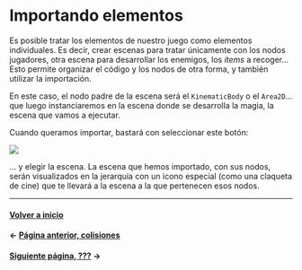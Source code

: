 # Importando elementos

Es posible tratar los elementos de nuestro juego como elementos individuales. Es decir, crear escenas para tratar únicamente con los nodos jugadores, otra escena para desarrollar los enemigos, los _items_ a recoger... Esto permite organizar el código y los nodos de otra forma, y también utilizar la importación.

En este caso, el nodo padre de la escena será el `KinematicBody` o el `Area2D`... que luego instanciaremos en la escena donde se desarrolla la magia, la escena que vamos a ejecutar.

Cuando queramos importar, bastará con seleccionar este botón:

![](http://codetuto.com/wp-content/uploads/2017/01/instancing-a-child.png)

... y elegir la escena. La escena que hemos importado, con sus nodos, serán visualizados en la jerarquía con un icono especial (como una claqueta de cine) que te llevará a la escena a la que pertenecen esos nodos.

---
#### [Volver a inicio](../README.md)
#### ← [Página anterior, colisiones](colisiones.md)
#### [Siguiente página, ???](../README.md) →